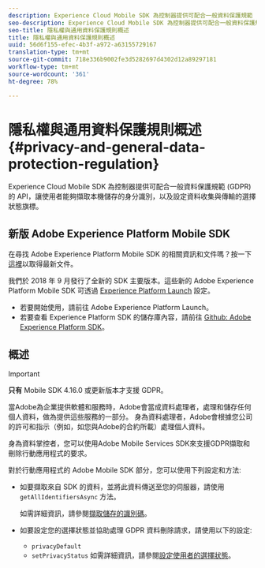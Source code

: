 ```yaml
---
description: Experience Cloud Mobile SDK 為控制器提供可配合一般資料保護規範 (GDPR) 的 API，讓使用者能夠擷取本機儲存的身分識別，以及設定資料收集與傳輸的選擇狀態旗標。
seo-description: Experience Cloud Mobile SDK 為控制器提供可配合一般資料保護規範 (GDPR) 的 API，讓使用者能夠擷取本機儲存的身分識別，以及設定資料收集與傳輸的選擇狀態旗標。
seo-title: 隱私權與通用資料保護規則概述
title: 隱私權與通用資料保護規則概述
uuid: 56d6f155-efec-4b3f-a972-a63155729167
translation-type: tm+mt
source-git-commit: 718e336b9002fe3d5282697d4302d12a89297181
workflow-type: tm+mt
source-wordcount: '361'
ht-degree: 78%

---
```



# 隱私權與通用資料保護規則概述 {#privacy-and-general-data-protection-regulation}

Experience Cloud Mobile SDK 為控制器提供可配合一般資料保護規範 (GDPR) 的 API，讓使用者能夠擷取本機儲存的身分識別，以及設定資料收集與傳輸的選擇狀態旗標。

## 新版 Adobe Experience Platform Mobile SDK

在尋找 Adobe Experience Platform Mobile SDK 的相關資訊和文件嗎？按一下[這裡](https://aep-sdks.gitbook.io/docs/)以取得最新文件。

我們於 2018 年 9 月發行了全新的 SDK 主要版本。這些新的 Adobe Experience Platform Mobile SDK 可透過 [Experience Platform Launch](https://www.adobe.com/tw/experience-platform/launch.html) 設定。

* 若要開始使用，請前往 Adobe Experience Platform Launch。
* 若要查看 Experience Platform SDK 的儲存庫內容，請前往 [Github: Adobe Experience Platform SDK](https://github.com/Adobe-Marketing-Cloud/acp-sdks)。

## 概述

>[!IMPORTANT]
>
>**只有** Mobile SDK 4.16.0 或更新版本才支援 GDPR。

當Adobe為企業提供軟體和服務時，Adobe會當成資料處理者，處理和儲存任何個人資料，做為提供這些服務的一部分。 身為資料處理者，Adobe會根據您公司的許可和指示（例如，如您與Adobe的合約所載）處理個人資料。

身為資料掌控者，您可以使用Adobe Mobile Services SDK來支援GDPR擷取和刪除行動應用程式的要求。

對於行動應用程式的 Adobe Mobile SDK 部分，您可以使用下列設定和方法:

* 如要擷取來自 SDK 的資料，並將此資料傳送至您的伺服器，請使用 `getAllIdentifiersAsync` 方法。

   如需詳細資訊，請參閱[擷取儲存的識別碼](/help/android/c-mob-privacy-gdpr-android/c-mob-gdpr-ret-stored-ids-android.md)。

* 如要設定您的選擇狀態並協助處理 GDPR 資料刪除請求，請使用以下的設定:

   * `privacyDefault`
   * `setPrivacyStatus`
   如需詳細資訊，請參閱[設定使用者的選擇狀態](/help/android/c-mob-privacy-gdpr-android/privacy.md)。